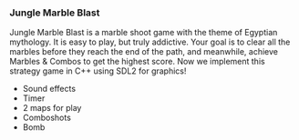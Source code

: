 ### Jungle Marble Blast
Jungle Marble Blast is a marble shoot game with the theme of Egyptian mythology. It is easy to play, but truly addictive. Your goal is to clear all the marbles before they reach the end of the path, and meanwhile, achieve Marbles &amp; Combos to get the highest score. Now we implement this strategy game in C++ using SDL2 for graphics!
- Sound effects
- Timer
- 2 maps for play
- Comboshots
- Bomb
